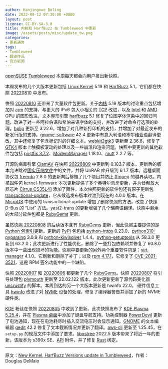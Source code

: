 ```yaml
---
author: Hanjingxue Boling
date: 2022-08-12 07:30:00 +0800
layout: post
license: CC-BY-SA-3.0
title: 内核和 HarfBuzz 在 Tumbleweed 中更新
image: /assets/posts/misc/update_tw.png
categories:
- 更新通告
tags:
- Tumbleweed
- 翻译作品
- 官方新闻
---
```


[openSUSE](https://get.opensuse.org/) [Tumbleweed](https://get.opensuse.org/tumbleweed/) 本周每天都会向用户推出新快照。

本周发布的几个大版本更新包括 [Linux Kernel](https://www.kernel.org/) 5.19 和 [HarfBuzz](https://github.com/harfbuzz/harfbuzz) 5.1，它们都在快照 [20220810](https://lists.opensuse.org/archives/list/factory@lists.opensuse.org/thread/47TESSV3J2IFCCRASW7HVKMFNRBNBGGU/) 中发布。

快照 [20220810](https://lists.opensuse.org/archives/list/factory@lists.opensuse.org/thread/47TESSV3J2IFCCRASW7HVKMFNRBNBGGU/) 还带来了大量软件包更新。关于[内核](https://www.kernel.org/) 5.19 版本的讨论重点包括增加对 [arm](https://www.arm.com/) 的支持、与更大的 IPv6 包大小相关的 [TCP](https://en.wikipedia.org/wiki/Transmission_Control_Protocol) 改进，以及 [Intel](https://www.intel.com/) 和 [AMD](https://www.amd.com/) GPU 的图形改进。文本整形引擎 [harfbuzz](https://github.com/harfbuzz/harfbuzz) 5.1 修复了位图字体渲染中的回归问题，改进了对一些阿拉伯语和希伯来语字体的支持，并改进了对命令行选项的处理。[hplip](https://en.wikipedia.org/wiki/HP_Linux_Imaging_and_Printing) 更新至 3.22.6，增加了对几种新打印机的支持，并增加了对最近发布的新发行版的支持。[gnome-software](https://gitlab.gnome.org/GNOME/gnome-software/-/releases) 42.4 更新中有意大利语和塞尔维亚语翻译更改，其中还修复了包含标记时的详细文本。[webkit2gtk3](https://webkitgtk.org/) 更新至 2.36.6，修复了 [GTK4](https://www.gtk.org/) 版本上触摸板滚动的处理以及一些崩溃和渲染问题。快照中要更新的其他软件包包括 [postfix 3.7.2](http://www.postfix.org/announcements/postfix-3.7.2.html)、[ModemManager](https://www.freedesktop.org/wiki/Software/ModemManager/) 1.18.10、[mutt](http://www.mutt.org/) 2.2.7 等。

开源防病毒引擎 [ClamAV](https://www.clamav.net/) 在快照 [20220809](https://lists.opensuse.org/archives/list/factory@lists.opensuse.org/thread/DKEO6ZEFOPRUTE3CYF77T32QIM6D6DSQ/) 中更新到 0.103.7 版本。更新后的版本允许跳过[固实压缩文件](https://en.wikipedia.org/wiki/Solid_compression)中的文件，并将 UnRAR 库升级到 6.1.7 版本。远程桌面协议包 [freerdp](https://www.freerdp.com/) 2.8.0 的更新向后移植了几个项目并防止 [ffmpeg](https://www.ffmpeg.org/) 的越界读取。内核固件包 [kernel-firmware](https://git.kernel.org/pub/scm/linux/kernel/git/firmware/linux-firmware.git/) 本次更新提供了多个英特尔蓝牙更新，并为音频放大器芯片 [Cirrus CS35L41](https://www.cirrus.com/products/cs35l41/) 添加了固件。本次快照更新的软件包还有原子更新包 [transactional-update](https://github.com/openSUSE/transactional-update)，它从候选发布版本过渡到现在的 4.0.0 版本。在 [MicroOS](https://get.opensuse.org/microos/) 中使用的 transactional-update 增加了删除快照的方法，改变了快照 [D-Bus](https://cgit.freedesktop.org/dbus/dbus/) 的 “List” 方法。[yast2-trans](https://software.opensuse.org/package/yast2-trans) 的更新增强了几个瑞典语翻译。快照中剩余的大部分软件包都是 [RubyGems](https://rubygems.org/) 更新。

虽然快照 [20220808](https://lists.opensuse.org/archives/list/factory@lists.opensuse.org/thread/Y4SJEP2QE6Z6ZYLXRW2J4DRI76TBKEQM/) 的后续版本含有 [RubyGems](https://rubygems.org/) 更新，但此快照主要提供的是 [Python 包索引](https://pypi.org/)更新。更新的 [PyPI](https://pypi.org/) 包包括 [python-httpx](https://www.python-httpx.org/) 0.23.0、[python310-pyparsing](https://pypi.org/project/pyparsing/) 3.0.9 和 [python-kiwisolver](https://pypi.org/project/kiwisolver/) 1.4.4。[python-setuptools](https://pypi.org/project/setuptools/) 从 58.3.0 更新到 63.2.0；此次更新进行了性能优化，删除了一些打包依赖项并修复了 60.8.0 版本中一些出现损坏的功能。快照中要更新的另外两个重要软件包是：[virt-manager](https://virt-manager.org/) 4.1.0，它刷新和删除了补丁；以及 [rpm 4.17.1](http://rpm.org/wiki/Releases/4.17.1)，它修复了 [CVE-2021-3521](https://www.suse.com/security/cve/CVE-2021-3521.html)，这是 RPM 签名功能中的一个缺陷。

快照 [20220807](https://lists.opensuse.org/archives/list/factory@lists.opensuse.org/thread/4JDTDAONDYHOBTE6D5ENBWNQQC6C6ZGA/) 和 [20220806](https://lists.opensuse.org/archives/list/factory@lists.opensuse.org/thread/NTYQSPSPXPOAEQHSDFTAGWIUSY4JWI4P/) 都更新了几个 [RubyGems](https://rubygems.org/)。快照 [20220807](https://lists.opensuse.org/archives/list/factory@lists.opensuse.org/thread/4JDTDAONDYHOBTE6D5ENBWNQQC6C6ZGA/) 将引导处理包 [plymouth](https://www.freedesktop.org/wiki/Software/Plymouth/) 更新至 22.02.122 版本，此次更新更新了源代码美化器 [uncrustify](https://github.com/uncrustify/uncrustify) 的脚本。本周到达的另一个大版本更新是 hwinfo 22.0。 硬件信息工具 [hwinfo](https://github.com/openSUSE/hwinfo) 改进了对 [NVME](https://en.wikipedia.org/wiki/NVM_Express) 设备的处理，修复了编译器警告并添加了新的 NVME 硬件类。

[KDE](https://kde.org/) 粉丝在快照 [20220805](9https://lists.opensuse.org/archives/list/factory@lists.opensuse.org/thread/NVPJHHZN7KZDJYYJR3IZJP6BSZHNQ2NR/) 中收到了更新。此次快照发布了 [KDE Plasma 5.25.4](https://kde.org/announcements/plasma/5/5.25.4/)，并在 [Plasma 桌面](https://invent.kde.org/plasma/plasma-desktop)中添加了键盘导航支持。功耗控制器 [PowerDevil](https://invent.kde.org/plasma/powerdevil) 更新了电池通知，现在在电池耗尽时插入交流电压时会显示通知。[GNOME](https://www.gnome.org/) 的文本编辑器 [gedit](https://wiki.gnome.org/Apps/Gedit) 42.2 修复了文本截断情况并更新了翻译。[aws-cli](https://aws.amazon.com/cli/) 更新至 1.25.45，在 `setup.py` 的规范文件中添加了要求。[libostree](https://ostreedev.github.io/ostree/) 2022.5 版本带来了将近一年的更新。该版本为 s390x SE、[API](https://en.wikipedia.org/wiki/API) 附件，并了修复 [Rust](https://www.rust-lang.org/) 绑定。

------

原文：[New Kernel, HarfBuzz Versions update in Tumbleweed](https://news.opensuse.org/2022/08/12/new-kernel-harfbuzz-v-update-in-tw/)，作者：Douglas DeMaio